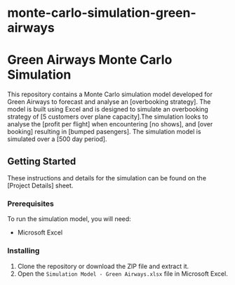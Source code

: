 # monte-carlo-simulation-green-airways

# Green Airways Monte Carlo Simulation

This repository contains a Monte Carlo simulation model developed for Green Airways to forecast and analyse an [overbooking strategy]. The model is built using Excel and is designed to simulate an overbooking strategy of [5 customers over plane capacity].The simulation looks to analyse the [profit per flight] when encountering [no shows], and [over booking] resulting in [bumped pasengers]. The simulation model is simulated over a [500 day period].

## Getting Started

These instructions and details for the simulation can be found on the [Project Details] sheet.

### Prerequisites

To run the simulation model, you will need:

- Microsoft Excel 

### Installing

1. Clone the repository or download the ZIP file and extract it.
2. Open the `Simulation Model - Green Airways.xlsx` file in Microsoft Excel.



